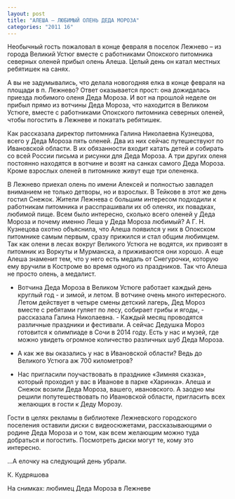 ```yaml
---
layout: post
title: "АЛЕША – ЛЮБИМЫЙ ОЛЕНЬ ДЕДА МОРОЗА"
categories: "2011 16"
---
```


Необычный гость пожаловал в конце февраля в поселок Лежнево – из города Великий Устюг вместе с работниками Опокского питомника северных оленей прибыл олень Алеша. Целый день он катал местных ребятишек на санях.

А  вы не задумывались, что делала новогодняя елка в конце февраля на площади в п.  Лежнево? Ответ оказывается прост: она дожидалась приезда любимого оленя Деда  Мороза. И вот на прошлой неделе он прибыл прямо из вотчины Деда Мороза, что  находится в Великом Устюге, вместе с работниками Опокского питомника северных  оленей, чтобы погостить в Лежневе и покатать ребятишек.

Как  рассказала директор питомника Галина Николаевна Кузнецова, всего у Деда Мороза  пять оленей. Два из них сейчас путешествуют по Ивановской области. В их  обязанности входит катать детей и собирать со всей России письма и рисунки для  Деда Мороза. А три других оленя постоянно находятся в вотчине и возят на санках  самого Деда Мороза. Кроме взрослых оленей в питомнике живут еще три олененка.

В  Лежнево приехал олень по имени Алексей и полностью завладел вниманием не только  детворы, но и взрослых. В Тейкове в этот же день гостил Снежок. Жители Лежнева  с большим интересом подходили к работникам питомника и расспрашивали их об  оленях, их повадках, любимой пище. Всем было интересно, сколько всего оленей у  Деда Мороза и почему именно Леша у Деда Мороза любимый? А Г. Н. Кузнецова охотно  объяснила, что Алеша появился у них в Опокском питомнике самым первым, сразу  прижился и стал общим любимцем. Так как олени в лесах вокруг Великого Устюга не  водятся, их привозят в питомник из Воркуты и Мурманска, а приживаются они  хорошо. А еще Алеша знаменит тем, что у него есть медаль от Снегурочки, которую  ему вручили в Костроме во время одного из праздников. Так что Алеша не просто  олень, а медалист.

-  Вотчина Деда Мороза в Великом Устюге работает каждый день круглый год - и  зимой, и летом. В вотчине очень много интересного. Летом действует в четыре  смены детский лагерь, Дед Мороз вместе с ребятами гуляет по лесу, собирает  грибы и ягоды, - рассказала Галина Николаевна. - Каждый месяц проводятся  различные праздники и фестивали. А сейчас Дедушка Мороз готовится к олимпиаде в  Сочи в 2014 году. Есть у нас и музей, где можно увидеть огромное количество  различных шуб Деда Мороза.

-  А как же вы оказались у нас в Ивановской области? Ведь до Великого Устюга аж  700 километров?

-  Нас пригласили поучаствовать в празднике «Зимняя сказка», который проходил у  вас в Иванове в парке «Харинка». Алеша и Снежок возили Деда Мороза, вашего,  ивановского. А заодно мы решили попутешествовать по Ивановской области,  пригласить всех желающих в гости к Деду Морозу.

Гости  в целях рекламы в библиотеке Лежневского городского поселения оставили диски с  видеосюжетами, рассказывающими о родине Деда Мороза и о том, как всем желающим  можно туда добраться и погостить. Посмотреть диски могут те, кому это  интересно.

…А  елочку на следующий день убрали.

К.  Кудряшова

На  снимках: любимец Деда Мороза в Лежневе


